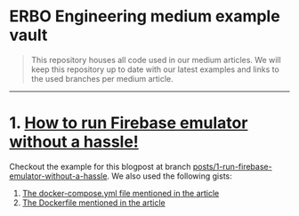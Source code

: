 # ERBO Engineering medium example vault
> This repository houses all code used in our medium articles.
We will keep this repository up to date with our latest examples and links to the used branches per medium article.

---- 

# 1. [How to run Firebase emulator without a hassle!](https://medium.com/@erbo-engineering/how-to-run-firebase-emulator-without-a-hassle-a819805a034)
Checkout the example for this blogpost at branch  [posts/1-run-firebase-emulator-without-a-hassle](https://github.com/ERBO-Engineering/medium-blogposts/tree/posts/1-run-firebase-emulator-without-a-hassle).
We also used the following gists:
1. [The docker-compose.yml file mentioned in the article](https://gist.github.com/ERBO-Engineering/848071451a7858c09f87f1045321068a)
2. [The Dockerfile mentioned in the article](https://gist.github.com/ERBO-Engineering/343a30ab7a71e9a1d48ec0826e4fec8a)
